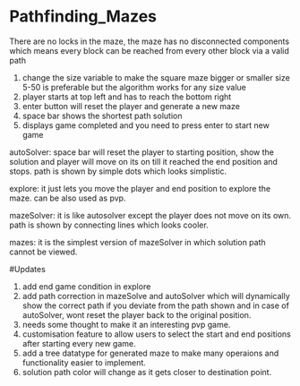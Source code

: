 # Pathfinding_Mazes

There are no locks in the maze, the maze has no disconnected components which means every block can be reached
from every other block via a valid path
1. change the size variable to make the square maze bigger or smaller
size 5-50 is preferable but the algorithm works for any size value
2. player starts at top left and has to reach the bottom right
3. enter button will reset the player and generate a new maze
4. space bar shows the shortest path solution
5. displays game completed and you need to press enter to start new game

autoSolver: space bar will reset the player to starting position, show the solution and player will move on its on
till it reached the end position and stops. path is shown by simple dots which looks simplistic.

explore: it just lets you move the player and end position to explore the maze. can be also used as pvp.

mazeSolver: it is like autosolver except the player does not move on its own. path is shown by connecting lines which looks cooler.

mazes: it is the simplest version of mazeSolver in which solution path cannot be viewed.

#Updates
1. add end game condition in explore
2. add path correction in mazeSolve and autoSolver which will dynamically show the correct path if you deviate from the
path shown and in case of autoSolver, wont reset the player back to the original position.
3. needs some thought to make it an interesting pvp game.
4. customisation feature to allow users to select the start and end positions after starting every new game.
5. add a tree datatype for generated maze to make many operaions and functionality easier to implement.
6. solution path color will change as it gets closer to destination point.

